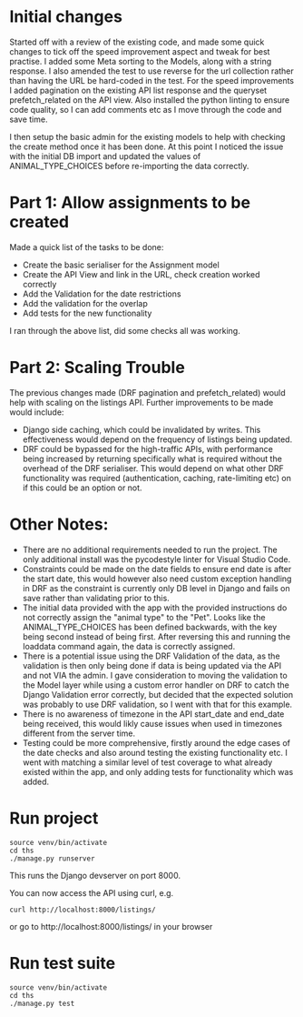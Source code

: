 Initial changes
===============

Started off with a review of the existing code, and made some quick changes to tick off
the speed improvement aspect and tweak for best practise.  I added some Meta sorting to
the Models, along with a string response.  I also amended the test to use reverse for the
url collection rather than having the URL be hard-coded in the test.
For the speed improvements I added pagination on the existing API list response
and the queryset prefetch_related on the API view.  Also installed the python linting
to ensure code quality, so I can add comments etc as I move through the code and save time.

I then setup the basic admin for the existing models to help with checking the create method
once it has been done.  At this point I noticed the issue with the initial DB import and 
updated the values of ANIMAL_TYPE_CHOICES before re-importing the data correctly.

Part 1: Allow assignments to be created
=======================================

Made a quick list of the tasks to be done:
 - Create the basic serialiser for the Assignment model
 - Create the API View and link in the URL, check creation worked correctly
 - Add the Validation for the date restrictions
 - Add the validation for the overlap
 - Add tests for the new functionality

I ran through the above list, did some checks all was working.

Part 2: Scaling Trouble
=======================
The previous changes made (DRF pagination and prefetch_related) would help with scaling on the
listings API.  Further improvements to be made would include:
- Django side caching, which could be invalidated by writes.  This effectiveness would depend 
on the frequency of listings being updated.
- DRF could be bypassed for the high-traffic APIs, with performance being increased by returning 
specifically what is required without the overhead of the DRF serialiser.  This would depend on what 
other DRF functionality was required (authentication, caching, rate-limiting etc) on if this could be 
an option or not.

Other Notes:
============
- There are no additional requirements needed to run the project.  The only additional install was the 
pycodestyle linter for Visual Studio Code.
- Constraints could be made on the date fields to ensure end date is after the start date, 
this would however also need custom exception handling in DRF as the constraint is currently only DB
level in Django and fails on save rather than validating prior to this.
- The initial data provided with the app with the provided instructions do not correctly assign the 
"animal type" to the "Pet".  Looks like the ANIMAL_TYPE_CHOICES has been defined backwards, with the
key being second instead of being first.  After reversing this and running the loaddata command again, 
the data is correctly assigned.
- There is a potential issue using the DRF Validation of the data, as the validation is then only being
done if data is being updated via the API and not VIA the admin.  I gave consideration to moving the 
validation to the Model layer while using a custom error handler on DRF to catch the Django Validation 
error correctly, but decided that the expected solution was probably to use DRF validation, so I went with
that for this example.
- There is no awareness of timezone in the API start_date and end_date being received, this would likly
cause issues when used in timezones different from the server time.
- Testing could be more comprehensive, firstly around the edge cases of the date checks and also around
testing the existing functionality etc.  I went with matching a similar level of test coverage to what
already existed within the app, and only adding tests for functionality which was added.


Run project
===========

```
source venv/bin/activate
cd ths
./manage.py runserver
````

This runs the Django devserver on port 8000.

You can now access the API using curl, e.g.

```
curl http://localhost:8000/listings/
```

or go to http://localhost:8000/listings/ in your browser



Run test suite
==============

```
source venv/bin/activate
cd ths
./manage.py test
````
